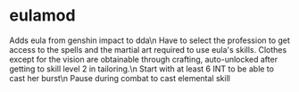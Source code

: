 # eulamod
Adds eula from genshin impact to dda\n
Have to select the profession to get access to the spells and the martial art required to use eula's skills. Clothes except for the vision are obtainable through crafting, auto-unlocked after getting to skill level 2 in tailoring.\n
Start with at least 6 INT to be able to cast her burst\n
Pause during combat to cast elemental skill
